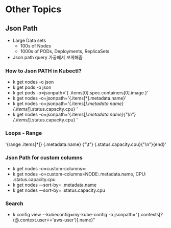 # Other Topics

## Json Path
- Large Data sets
  - 100s of Nodes
  - 1000s of PODs, Deployments, ReplicaSets
- Json path query 가공해서 보게해줌
### How to Json PATH in Kubectl?
- k get nodes -o json
- k get pods -o json
- k get pods -o=jsonpath='{ .items[0].spec.containers[0].image }'
- k get nodes -o=jsonpath='{.items[*].metadata.name}'
- k get nodes -o=jsonpath='{.items[*].metadata.name}{.items[*].status.capacity.cpu}  '
- k get nodes -o=jsonpath='{.items[*].metadata.name}{"\n"}{.items[*].status.capacity.cpu}  '

### Loops - Range
'{range .items[*]} 
  {.metadata.name} {"\t"} {.status.capacity.cpu}{"\n"}{end}'

### Json Path for custom columns
- k get nodes -o=custom-columns=<COLUMN NAME>:<JSON PATH>
- k get nodes -o=custom-columns=NODE:.metadata.name, CPU: .status.capacity.cpu
- k get nodes --sort-by= .metadata.name
- k get nodes --sort-by= .status.capacity.cpu


### Search
- k config view --kubeconfig=my-kube-config -o jsonpath="{.contexts[?(@.context.user=='aws-user')].name}"
